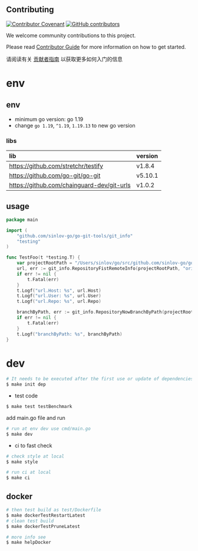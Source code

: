 ## Contributing

[![Contributor Covenant](https://img.shields.io/badge/contributor%20covenant-v1.4-ff69b4.svg)](.github/CONTRIBUTING_DOC/CODE_OF_CONDUCT.md)
[![GitHub contributors](https://img.shields.io/github/contributors/sinlov-go/go-git-tools)](https://github.com/sinlov-go/go-git-tools/graphs/contributors)

We welcome community contributions to this project.

Please read [Contributor Guide](.github/CONTRIBUTING_DOC/CONTRIBUTING.md) for more information on how to get started.

请阅读有关 [贡献者指南](.github/CONTRIBUTING_DOC/zh-CN/CONTRIBUTING.md) 以获取更多如何入门的信息

# env

## env

- minimum go version: go 1.19
- change `go 1.19`, `^1.19`, `1.19.13` to new go version

### libs

| lib                                 | version |
|:------------------------------------|:--------|
| https://github.com/stretchr/testify | v1.8.4  |
| https://github.com/go-git/go-git    | v5.10.1 |
| https://github.com/chainguard-dev/git-urls   | v1.0.2  |

## usage

```go
package main

import (
	"github.com/sinlov-go/go-git-tools/git_info"
	"testing"
)

func TestFoo(t *testing.T) {
	var projectRootPath = "/Users/sinlov/go/src/github.com/sinlov-go/go-git-tools"
	url, err := git_info.RepositoryFistRemoteInfo(projectRootPath, "origin")
	if err != nil {
		t.Fatal(err)
	}
	t.Logf("url.Host: %s", url.Host)
	t.Logf("url.User: %s", url.User)
	t.Logf("url.Repo: %s", url.Repo)

	branchByPath, err := git_info.RepositoryNowBranchByPath(projectRootPath)
	if err != nil {
		t.Fatal(err)
	}
	t.Logf("branchByPath: %s", branchByPath)
}

```

# dev

```bash
# It needs to be executed after the first use or update of dependencies.
$ make init dep
```

- test code

```bash
$ make test testBenchmark
```

add main.go file and run

```bash
# run at env dev use cmd/main.go
$ make dev
```

- ci to fast check

```bash
# check style at local
$ make style

# run ci at local
$ make ci
```

## docker

```bash
# then test build as test/Dockerfile
$ make dockerTestRestartLatest
# clean test build
$ make dockerTestPruneLatest

# more info see
$ make helpDocker
```
